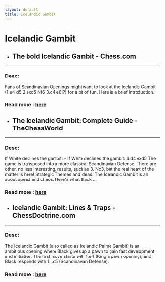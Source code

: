 ```yaml
---
layout: default
title: Icelandic Gambit
---
```

# Icelandic Gambit
- ## **The bold Icelandic Gambit - Chess.com** 

---
### Desc: 
 Fans of Scandinavian Openings might want to look at the Icelandic Gambit (1.e4 d5 2.exd5 Nf6 3.c4 e6!?) for a bit of fun. Here is a brief introduction. 
### Read more : [here](https://www.chess.com/article/view/the-bold-icelandic-gambit) 
- ## **The Icelandic Gambit: Complete Guide - TheChessWorld** 

---
### Desc: 
 If White declines the gambit: - If White declines the gambit: 4.d4 exd5 The game is transposed into a more classical Scandinavian Defense. There are other, no less interesting, results, such as 3. Nc3, but the real heart of the matter is here! Strategic Themes and Ideas. The Icelandic Gambit is all about speed and chaos. Here's what Black ... 
### Read more : [here](https://thechessworld.com/articles/openings/the-icelandic-gambit-complete-guide/) 
- ## **Icelandic Gambit: Lines & Traps - ChessDoctrine.com** 

---
### Desc: 
 The Icelandic Gambit (also called as Icelandic Palme Gambit) is an ambitious opening where Black gives up a pawn to gain fast development and initiative. The first move starts with 1.e4 (King's pawn opening), and Black responds with 1…d5 (Scandinavian Defense). 
### Read more : [here](https://chessdoctrine.com/chess-openings/kings-pawn/icelandic-gambit/) 


